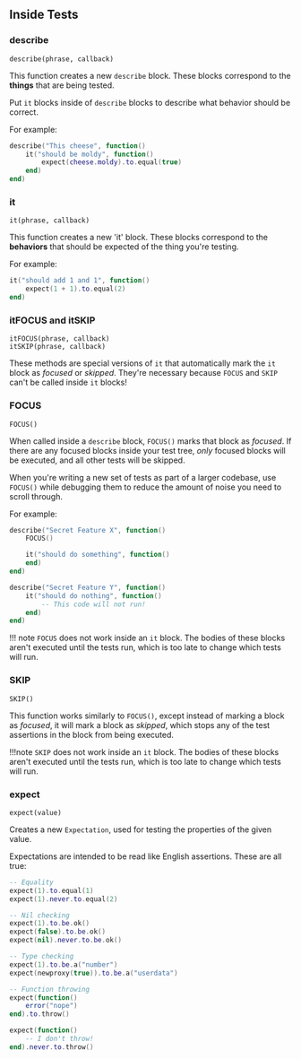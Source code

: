 ## Inside Tests

### describe
```
describe(phrase, callback)
```

This function creates a new `describe` block. These blocks correspond to the **things** that are being tested.

Put `it` blocks inside of `describe` blocks to describe what behavior should be correct.

For example:

```lua
describe("This cheese", function()
	it("should be moldy", function()
		expect(cheese.moldy).to.equal(true)
	end)
end)
```

### it
```
it(phrase, callback)
```

This function creates a new 'it' block. These blocks correspond to the **behaviors** that should be expected of the thing you're testing.

For example:

```lua
it("should add 1 and 1", function()
	expect(1 + 1).to.equal(2)
end)
```

### itFOCUS and itSKIP
```
itFOCUS(phrase, callback)
itSKIP(phrase, callback)
```

These methods are special versions of `it` that automatically mark the `it` block as *focused* or *skipped*. They're necessary because `FOCUS` and `SKIP` can't be called inside `it` blocks!

### FOCUS
```
FOCUS()
```

When called inside a `describe` block, `FOCUS()` marks that block as *focused*. If there are any focused blocks inside your test tree, *only* focused blocks will be executed, and all other tests will be skipped.

When you're writing a new set of tests as part of a larger codebase, use `FOCUS()` while debugging them to reduce the amount of noise you need to scroll through.

For example:

```lua
describe("Secret Feature X", function()
	FOCUS()

	it("should do something", function()
	end)
end)

describe("Secret Feature Y", function()
	it("should do nothing", function()
		-- This code will not run!
	end)
end)
```

!!! note
	`FOCUS` does not work inside an `it` block. The bodies of these blocks aren't executed until the tests run, which is too late to change which tests will run.

### SKIP
```
SKIP()
```

This function works similarly to `FOCUS()`, except instead of marking a block as *focused*, it will mark a block as *skipped*, which stops any of the test assertions in the block from being executed.

!!!note
	`SKIP` does not work inside an `it` block. The bodies of these blocks aren't executed until the tests run, which is too late to change which tests will run.

### expect
```
expect(value)
```

Creates a new `Expectation`, used for testing the properties of the given value.

Expectations are intended to be read like English assertions. These are all true:

```lua
-- Equality
expect(1).to.equal(1)
expect(1).never.to.equal(2)

-- Nil checking
expect(1).to.be.ok()
expect(false).to.be.ok()
expect(nil).never.to.be.ok()

-- Type checking
expect(1).to.be.a("number")
expect(newproxy(true)).to.be.a("userdata")

-- Function throwing
expect(function()
	error("nope")
end).to.throw()

expect(function()
	-- I don't throw!
end).never.to.throw()
```